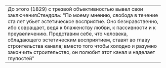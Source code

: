 |     |
| --- |
| До этого (1829) с трезвой объективностью вывел свои заключения*Стендаль:* "По моему мнению, свобода в течение ста лет убьет эстетическое восприятие. Оно безнравственно, ибо совращает, ведя к блаженству любви, к пассивности и к преувеличению. Представим себе, что человека, обладающего эстетическим восприятием, ставят во главу строительства канала; вместо того чтобы холодно и разумно закончить строительство, он полюбит этот канал и наделает глупостей" |